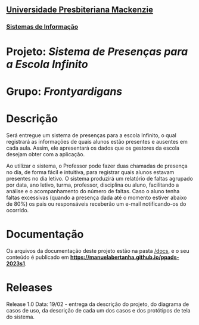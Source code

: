 <h2><a href= "https://www.mackenzie.br">Universidade Presbiteriana Mackenzie</a></h2>
<h3><a href= "https://www.mackenzie.br/graduacao/sao-paulo-higienopolis/sistemas-de-informacao">Sistemas de Informação</a></h3>

# Projeto: *Sistema de Presenças para a Escola Infinito*

# Grupo: *Frontyardigans*

# Descrição

Será entregue um sistema de presenças para a escola Infinito, o qual registrará as informações de quais alunos estão presentes e ausentes em cada aula. Assim, ele apresentará os dados que os gestores da escola desejam obter com a aplicação.

Ao utilizar o sistema, o Professor pode fazer duas chamadas de presença no dia, de forma fácil e intuitiva, para registrar quais alunos estavam presentes no dia letivo. O sistema produzirá um relatório de faltas agrupado por data, ano letivo, turma, professor, disciplina ou aluno, facilitando a análise e o acompanhamento do número de faltas. Caso o aluno tenha faltas excessivas (quando a presença dada até o momento estiver abaixo de 80%) os pais ou responsáveis receberão um e-mail notificando-os do ocorrido.

# Documentação

Os arquivos da documentação deste projeto estão na pasta [/docs](/docs), e o seu conteúdo é publicado em **https://manuelabertanha.github.io/ppads-2023s1**.

# Releases

Release 1.0
Data: 19/02 - entrega da descrição do projeto, do diagrama de casos de uso, da descrição de cada um dos casos e dos protótipos de tela do sistema.
